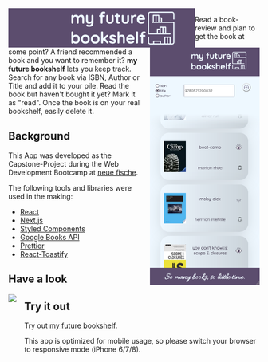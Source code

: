 
<img align="left" src="./public/mfb_logo.png"/>

<img align="right" src="./public/doro_vernier_screenshot_mfb.png" alt="" width="220" style="margin-left:16px;"/>

Read a book-review and plan to get the book at some point? A friend recommended a book and you want to remember it? **my future bookshelf** lets you keep track. Search for any book via ISBN, Author or Title and add it to your pile. Read the book but haven't bought it yet? Mark it as "read". Once the book is on your real bookshelf, easily delete it. 


## Background
This App was developed as the Capstone-Project during the Web Development Bootcamp at [neue fische](https://www.neuefische.de). 

The following tools and libraries were used in the making: 

* [React](https://reactjs.org/)
* [Next.js](https://nextjs.org/)
* [Styled Components](https://styled-components.com/)
* [Google Books API](https://developers.google.com/books)
* [Prettier](https://prettier.io/)
* [React-Toastify](https://www.npmjs.com/package/react-toastify)
## Have a look


  <img align="left" style="margin-right:16px" src="./public/doro_vernier_my_future_bookshelf.gif"
     height="410px"/>
     
## Try it out
Try out [my future bookshelf](https://my-future-bookshelf.vercel.app/). 

This app is optimized for mobile usage, so please switch your browser to responsive mode (iPhone 6/7/8).
